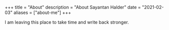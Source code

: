+++
title = "About"
description = "About Sayantan Halder"
date = "2021-02-03"
aliases = ["about-me"]
+++

I am leaving this place to take time and write back stronger.